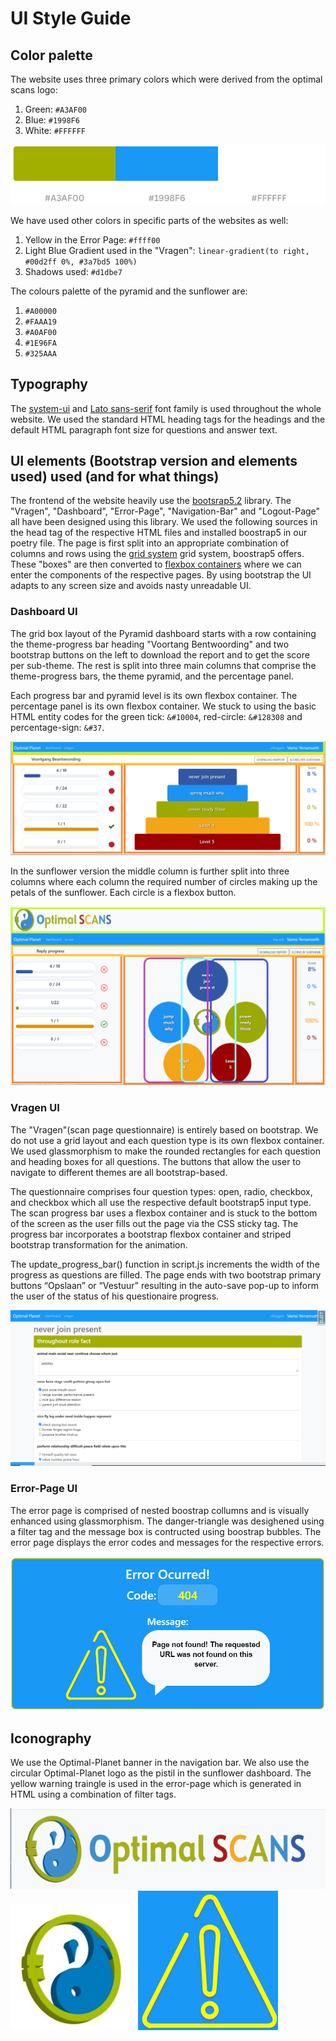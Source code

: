 
# UI Style Guide

## Color palette
The website uses three primary colors which were derived from the optimal scans logo:
1. Green:  `#A3AF00`
2. Blue:   `#1998F6`
3. White:  `#FFFFFF`

![GitHub Logo](https://github.com/VamsiYerramsetti/Temporary/blob/main/palette1.png)

We have used other colors in specific parts of the websites as well:
1. Yellow in the Error Page: `#ffff00`
2. Light Blue Gradient used in the "Vragen": `linear-gradient(to right, #00d2ff 0%, #3a7bd5 100%)`
3. Shadows used: `#d1dbe7`

The colours palette of the pyramid and the sunflower are:
1. `#A00000`
2. `#FAAA19`
3. `#A0AF00`
4. `#1E96FA`
5. `#325AAA`

## Typography
The [system-ui](https://www.free-fonts.com/system-ui) and [Lato sans-serif](https://befonts.com/lato-sans-serif-font-family.html) font family is used throughout the whole website. We used the standard HTML heading tags for the headings and the default HTML paragraph font size for questions and answer text.

## UI elements (Bootstrap version and elements used) used (and for what things)

The frontend of the website heavily use the [bootsrap5.2](https://getbootstrap.com/docs/5.0/getting-started/introduction/) library. The "Vragen", "Dashboard", "Error-Page", "Navigation-Bar" and "Logout-Page" all have been designed using this library. We used the following sources in the head tag of the respective HTML files and installed boostrap5 in our poetry file.
The page is first split into an appropriate combination of columns and rows using the [grid system](https://getbootstrap.com/docs/5.0/layout/grid/) grid system, boostrap5 offers. These "boxes" are then converted to [flexbox containers](https://getbootstrap.com/docs/5.0/utilities/flex/) where we can enter the components of the respective pages. By using bootstrap the UI adapts to any screen size and avoids nasty unreadable UI.

### Dashboard UI
The grid box layout of the Pyramid dashboard starts with a row containing the theme-progress bar heading "Voortang Bentwoording" and two bootstrap buttons on the left to download the report and to get the score per sub-theme. The rest is split into three main columns that comprise the theme-progress bars, the theme pyramid, and the percentage panel. 

Each progress bar and pyramid level is its own flexbox container. The percentage panel is its own flexbox container. We stuck to using the basic HTML entity codes for the green tick: `&#10004`, red-circle: `&#128308` and percentage-sign: `&#37`.

![GitHub Logo](https://github.com/VamsiYerramsetti/Temporary/blob/main/pyramid.png)

In the sunflower version the middle column is further split into three columns where each column the required number of circles making up the petals of the sunflower. Each circle is a flexbox button.

![GitHub Logo](https://github.com/VamsiYerramsetti/Temporary/blob/main/sunflower.png) 


### Vragen UI
The "Vragen"(scan page questionnaire) is entirely based on bootstrap. We do not use a grid layout and each question type is its own flexbox container. We used glassmorphism to make the rounded rectangles for each question and heading boxes for all questions. The buttons that allow the user to navigate to different themes are all bootstrap-based. 

The questionnaire comprises four question types: open, radio, checkbox, and checkbox which all use the respective default bootstrap5 input type. The scan progress bar uses a flexbox container and is stuck to the bottom of the screen as the user fills out the page via the CSS sticky tag. The progress bar incorporates a bootstrap flexbox container and striped bootstrap transformation for the animation. 

The update_progress_bar() function in script.js increments the width of the progress as questions are filled. The page ends with two bootstrap primary buttons “Opslaan” or “Vestuur” resulting in the auto-save pop-up to inform the user of the status of his questionaire progress.

![GitHub Logo](https://github.com/VamsiYerramsetti/Temporary/blob/main/vragen.png)

### Error-Page UI
The error page is comprised of nested boostrap collumns and is visually enhanced using glassmorphism. The danger-triangle was desighened using a filter tag and the message box is contructed using boostrap bubbles. The error page displays the error codes and messages for the respective errors. 

![GitHub Logo](https://github.com/VamsiYerramsetti/Temporary/blob/main/error-page.png)

## Iconography
We use the Optimal-Planet banner in the navigation bar. We also use the circular Optimal-Planet logo as the pistil in the sunflower dashboard. The yellow warning traingle is used in the error-page which is generated in HTML using a combination of filter tags.

![GitHub Logo](https://github.com/VamsiYerramsetti/Temporary/blob/main/optimalscans.png) ![GitHub Logo](https://github.com/VamsiYerramsetti/Temporary/blob/main/OP-flower.png) ![GitHub Logo](https://github.com/VamsiYerramsetti/Temporary/blob/main/triangle.png) 
